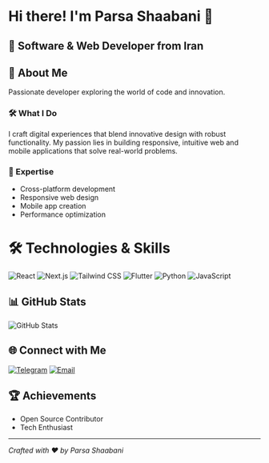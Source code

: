 # Hi there! I'm Parsa Shaabani 👋

## 🚀 Software & Web Developer from Iran

## 🚀 About Me
Passionate developer exploring the world of code and innovation.

### 🛠️ What I Do
I craft digital experiences that blend innovative design with robust functionality. My passion lies in building responsive, intuitive web and mobile applications that solve real-world problems.

### 🌟 Expertise
- Cross-platform development
- Responsive web design
- Mobile app creation
- Performance optimization

# 🛠️ Technologies & Skills
![React](https://img.shields.io/badge/-React-61DAFB?style=flat-square&logo=react&logoColor=black)
![Next.js](https://img.shields.io/badge/-Next.js-000000?style=flat-square&logo=nextdotjs&logoColor=white)
![Tailwind CSS](https://img.shields.io/badge/-Tailwind%20CSS-38B2AC?style=flat-square&logo=tailwind-css&logoColor=white)
![Flutter](https://img.shields.io/badge/-Flutter-02569B?style=flat-square&logo=flutter&logoColor=white)
![Python](https://img.shields.io/badge/-Python-3776AB?style=flat-square&logo=python&logoColor=white)
![JavaScript](https://img.shields.io/badge/-JavaScript-F7DF1E?style=flat-square&logo=javascript&logoColor=black)

## 📊 GitHub Stats
![GitHub Stats](https://github-readme-stats.vercel.app/api?username=yourgithubusername&show_icons=true&theme=radical)

## 🌐 Connect with Me
[![Telegram](https://img.shields.io/badge/Telegram-@Parsa__Shaabani-blue?style=flat-square&logo=telegram)](https://t.me/Parsa_Shaabani)
[![Email](https://img.shields.io/badge/Email-parsashaabani3@gmail.com-red?style=flat-square&logo=gmail)](mailto:parsashaabani3@gmail.com)

## 🏆 Achievements
- Open Source Contributor
- Tech Enthusiast

---
*Crafted with ❤️ by Parsa Shaabani*

